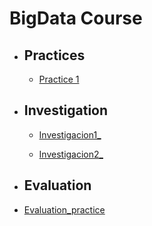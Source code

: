 # BigData Course

* ## Practices
   * [Practice 1](https://github.com/IgnacioCCM/Mineria_de_datos/tree/unit2/unit2/Practices/Practice1)
   
* ## Investigation
   * [Investigacion1_](https://github.com/IgnacioCCM/Mineria_de_datos/tree/unit2/unit2/Investigation/Origen%20y%20gramatica%20de%20las%20graficas)

   * [Investigacion2_]()

* ## Evaluation
* [Evaluation_practice](https://github.com/IgnacioCCM/Mineria_de_datos/tree/unit2/unit2/Evaluation)
